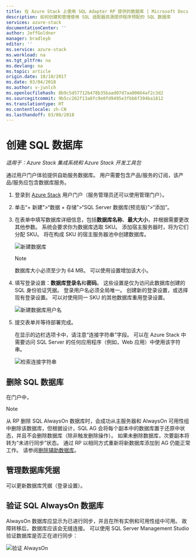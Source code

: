 ```yaml
---
title: 在 Azure Stack 上使用 SQL Adapter RP 提供的数据库 | Microsoft Docs
description: 如何创建和管理使用 SQL 适配器资源提供程序预配的 SQL 数据库
services: azure-stack
documentationCenter: ''
author: JeffGoldner
manager: bradleyb
editor: ''
ms.service: azure-stack
ms.workload: na
ms.tgt_pltfrm: na
ms.devlang: na
ms.topic: article
origin.date: 10/10/2017
ms.date: 03/04/2018
ms.author: v-junlch
ms.openlocfilehash: 8b9c5d57712b478b35baad07d7aa00664af2c3d2
ms.sourcegitcommit: 9b5cc262f13a0fc9e0fd9495e3fbb6f394ba1812
ms.translationtype: HT
ms.contentlocale: zh-CN
ms.lasthandoff: 03/08/2018
---
```

# <a name="create-sql-databases"></a>创建 SQL 数据库

*适用于：Azure Stack 集成系统和 Azure Stack 开发工具包*

通过用户门户体验提供自助服务数据库。 用户需要包含产品/服务的订阅，该产品/服务应包含数据库服务。

1. 登录到 [Azure Stack](azure-stack-poc.md) 用户门户（服务管理员还可以使用管理门户）。

2. 单击“+ 新建”&gt;“数据 + 存储”&gt;“SQL Server 数据库(预览版)”&gt;“添加”。

3. 在表单中填写数据库详细信息，包括**数据库名称**、**最大大小**，并根据需要更改其他参数。 系统会要求你为数据库选取 SKU。 添加宿主服务器时，将为它们分配 SKU。 将在构成 SKU 的宿主服务器池中创建数据库。

    ![新建数据库](./media/azure-stack-sql-rp-deploy/newsqldb.png)

    >[!NOTE]
    > 数据库大小必须至少为 64 MB。 可以使用设置增加该大小。

4. 填写登录设置：**数据库登录名**和**密码**。 这些设置是仅为访问此数据库创建的 SQL 身份验证凭据。 登录用户名必须全局唯一。 创建新的登录设置，或选择现有登录设置。 可以对使用同一 SKU 的其他数据库重用登录设置。

    ![新建数据库用户名](./media/azure-stack-sql-rp-deploy/create-new-login.png)


5. 提交表单并等待部署完成。

    在显示的边栏选项卡中，请注意“连接字符串”字段。 可以在 Azure Stack 中需要访问 SQL Server 的任何应用程序（例如，Web 应用）中使用该字符串。

    ![检索连接字符串](./media/azure-stack-sql-rp-deploy/sql-db-settings.png)

## <a name="delete-sql-databases"></a>删除 SQL 数据库
在门户中，

>[!NOTE]
>
>从 RP 删除 SQL AlwaysOn 数据库时，会成功从主服务器和 AlwaysOn 可用性组中删除该数据库，但根据设计，SQL AG 会将每个副本中的数据库置于还原中状态，并且不会删除数据库（除非触发删除操作）。 如果未删除数据库，次要副本将转为“未进行同步”状态。 通过 RP 以相同方式重新将新数据库添加到 AG 仍能正常工作。 请参阅[删除辅助数据库](https://docs.microsoft.com/sql/database-engine/availability-groups/windows/remove-a-secondary-database-from-an-availability-group-sql-server)。

## <a name="manage-database-credentials"></a>管理数据库凭据
可以更新数据库凭据（登录设置）。

## <a name="verify-sql-alwayson-databases"></a>验证 SQL AlwaysOn 数据库
AlwaysOn 数据库应显示为已进行同步，并且在所有实例和可用性组中可用。 故障转移后，数据库应该会无缝连接。 可以使用 SQL Server Management Studio 验证数据库是否正在进行同步：

![验证 AlwaysOn](./media/azure-stack-sql-rp-deploy/verifyalwayson.png)

